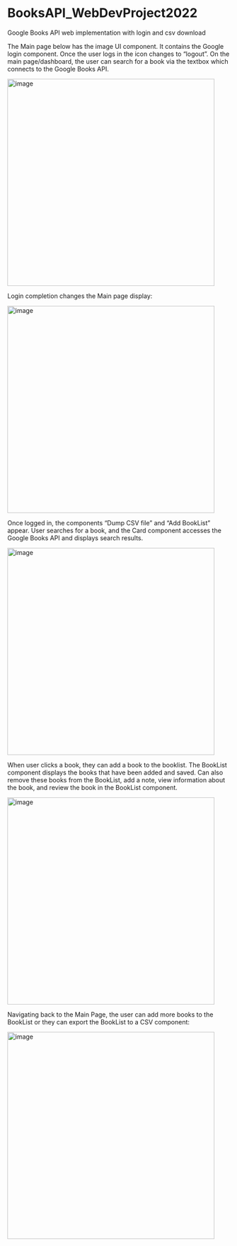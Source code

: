 # BooksAPI_WebDevProject2022
Google Books API web implementation with login and csv download

The Main page below has the image UI component. 
It contains the Google login component. 
Once the user logs in the icon changes to “logout”. 
On the main page/dashboard, the user can search for a book via the textbox which connects to the Google Books API.

<img width="468" alt="image" src="https://user-images.githubusercontent.com/100385825/210451300-5249beee-1381-435c-a3a1-4df6c9b0c8c6.png">

Login completion changes the Main page display: 

<img width="468" alt="image" src="https://user-images.githubusercontent.com/100385825/210451399-b75bca24-5bf2-4604-9ba6-783459b9cd38.png">

Once logged in, the components “Dump CSV file” and “Add BookList” appear. 
User searches for a book, and the Card component accesses the Google Books API and displays search results.

<img width="468" alt="image" src="https://user-images.githubusercontent.com/100385825/210451694-98676e13-63d3-4dc3-b1e7-68ad4400bd91.png">

When user clicks a book, they can add a book to the booklist. 
The BookList component displays the books that have been added and saved. 
Can also remove these books from the BookList, add a note, view information about the book, and review the book in the BookList component. 

<img width="468" alt="image" src="https://user-images.githubusercontent.com/100385825/210451797-6d27c2e3-01d0-4d61-bea4-5b9f0585d5b3.png">


Navigating back to the Main Page, the user can add more books to the BookList or they can export the BookList to a CSV component: 

<img width="468" alt="image" src="https://user-images.githubusercontent.com/100385825/210451840-7bc12a40-13a6-4247-9a26-2a4568ee27e1.png">

